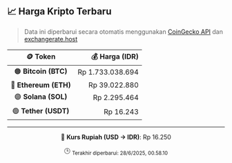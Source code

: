 

<!-- HARGA_KRIPTO -->
## 📈 Harga Kripto Terbaru

> Data ini diperbarui secara otomatis menggunakan [CoinGecko API](https://www.coingecko.com/) dan [exchangerate.host](https://exchangerate.host/)

<div align="center">

| 🪙 Token | 💰 Harga (IDR) |
|:------:|---------------:|
| 🟠 **Bitcoin (BTC)**   | Rp 1.733.038.694 |
| 🔵 **Ethereum (ETH)**  | Rp 39.022.880 |
| 🟣 **Solana (SOL)**    | Rp 2.295.464 |
| 🟢 **Tether (USDT)**   | Rp 16.243 |

---

💱 **Kurs Rupiah (USD → IDR)**: Rp 16.250

🕒 <sub>Terakhir diperbarui: 28/6/2025, 00.58.10</sub>

</div>
<!-- /HARGA_KRIPTO -->